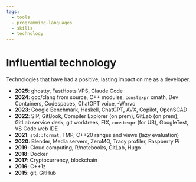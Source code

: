 ```yaml
---
tags:
  - tools
  - programming-languages
  - skills
  - technology
---
```


# Influential technology

Technologies that have had a positive, lasting impact on me as a developer.

- __2025__: ghostty, FastHosts VPS, Claude Code
- __2024__: gcc/clang from source, C++ modules, `constexpr` cmath, Dev Containers, Codespaces, ChatGPT voice, -Wnrvo
- __2023__: Google Benchmark, Haskell, ChatGPT, AVX, Copilot, OpenSCAD
- __2022__: SIP, GitBook, Compiler Explorer (on prem), GitLab (on prem), GitLab service desk, git worktrees, FIX, `constexpr` (for UB), GoogleTest, VS Code web IDE
- __2021__: `std::format`, TMP, C++20 ranges and views (lazy evaluation)
- __2020__: Blender, Media servers, ZeroMQ, Tracy profiler, Raspberry Pi
- __2019__: Cloud computing, R/notebooks, GitLab, Hugo
- __2018__: Docker
- __2017__: Cryptocurrency, blockchain
- __2016__: C++1z
- __2015__: git, GitHub

